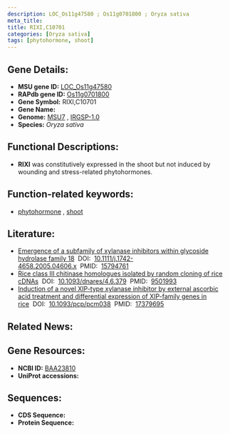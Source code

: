 ```yaml
---
description: LOC_Os11g47580 ; Os11g0701800 ; Oryza sativa
meta_title:
title: RIXI,C10701
categories: [Oryza sativa]
tags: [phytohormone, shoot]
---
```


## Gene Details:
- **MSU gene ID:** [LOC_Os11g47580](http://rice.uga.edu/cgi-bin/ORF_infopage.cgi?orf=LOC_Os11g47580)  
- **RAPdb gene ID:** [Os11g0701800](https://rapdb.dna.affrc.go.jp/locus/?name=Os11g0701800)  
- **Gene Symbol:** RIXI,C10701
- **Gene Name:**
- **Genome:**  [MSU7](http://rice.uga.edu/)&nbsp;,&nbsp;[IRGSP-1.0](https://rapdb.dna.affrc.go.jp/download/irgsp1.html)
- **Species:** *Oryza sativa*

## Functional Descriptions:
   - **RIXI** was constitutively expressed in the shoot but not induced by wounding and stress-related phytohormones.

## Function-related keywords:
   - [phytohormone](/tags/phytohormone/)&nbsp;,&nbsp;[shoot](/tags/shoot/)

## Literature:
   - [Emergence of a subfamily of xylanase inhibitors within glycoside hydrolase family 18](https://www.doi.org/10.1111/j.1742-4658.2005.04606.x)&nbsp;&nbsp;DOI:&nbsp;&nbsp;[10.1111/j.1742-4658.2005.04606.x](https://www.doi.org/10.1111/j.1742-4658.2005.04606.x)&nbsp;&nbsp;PMID:&nbsp;&nbsp;[15794761](https://pubmed.ncbi.nlm.nih.gov/15794761/)
   - [Rice class III chitinase homologues isolated by random cloning of rice cDNAs](https://www.doi.org/10.1093/dnares/4.6.379)&nbsp;&nbsp;DOI:&nbsp;&nbsp;[10.1093/dnares/4.6.379](https://www.doi.org/10.1093/dnares/4.6.379)&nbsp;&nbsp;PMID:&nbsp;&nbsp;[9501993](https://pubmed.ncbi.nlm.nih.gov/9501993/)
   - [Induction of a novel XIP-type xylanase inhibitor by external ascorbic acid treatment and differential expression of XIP-family genes in rice](https://www.doi.org/10.1093/pcp/pcm038)&nbsp;&nbsp;DOI:&nbsp;&nbsp;[10.1093/pcp/pcm038](https://www.doi.org/10.1093/pcp/pcm038)&nbsp;&nbsp;PMID:&nbsp;&nbsp;[17379695](https://pubmed.ncbi.nlm.nih.gov/17379695/)

## Related News:

## Gene Resources:
- **NCBI ID:**  [BAA23810](http://www.ncbi.nlm.nih.gov/nuccore/BAA23810)
- **UniProt accessions:** [](https://www.uniprot.org/uniprotkb//entry)

## Sequences:
- **CDS Sequence:**
- **Protein Sequence:**
